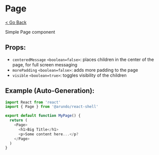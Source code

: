 # Page
[< Go Back](../README.md)

Simple Page component

## Props:
- `centeredMessage` `<boolean=false>`: places children in the center of the page, for full screen messaging
- `morePadding` `<boolean=false>`: adds more padding to the page
- `visible` `<boolean=true>`: toggles visibility of the children

## Example (Auto-Generation):
```js
import React from 'react'
import { Page } from '@arundo/react-shell'

export default function MyPage() {
  return (
    <Page>
      <h1>Big Title</h1>
      <p>Some content here...</p?
    </Page>
  )
}
```
